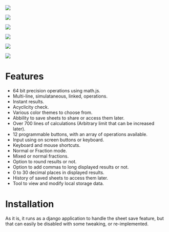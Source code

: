 ![](https://i.imgur.com/rvPeEJa.jpg)

![](https://i.imgur.com/J366rc3.jpg)

![](https://i.imgur.com/qd2EVpP.jpg)

![](https://i.imgur.com/VcwOsTH.jpg)

![](https://i.imgur.com/aU4FsWr.jpg)

![](https://i.imgur.com/MCrt9S1.jpg)

# Features

- 64 bit precision operations using math.js.
- Multi-line, simulataneous, linked, operations.
- Instant results.
- Acyclicity check.
- Various color themes to choose from.
- Abbility to save sheets to share or access them later.
- Over 700 lines of calculations (Arbitrary limit that can be increased later).
- 12 programmable buttons, with an array of operations available.
- Input using on screen buttons or keyboard.
- Keyboard and mouse shortcuts.
- Normal or Fraction mode.
- Mixed or normal fractions.
- Option to round results or not.
- Option to add commas to long displayed results or not.
- 0 to 30 decimal places in displayed results.
- History of saved sheets to access them later.
- Tool to view and modify local storage data.

# Installation

As it is, it runs as a django application to handle the sheet save feature, but that can easily be disabled with some tweaking, or re-implemented.
